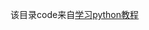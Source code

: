 该目录code来自[学习python教程](https://www.liaoxuefeng.com/wiki/0014316089557264a6b348958f449949df42a6d3a2e542c000)